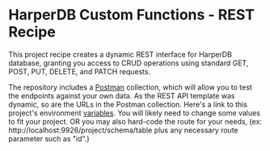 # HarperDB Custom Functions - REST Recipe

This project recipe creates a dynamic REST interface for HarperDB database, granting you access to CRUD operations using standard GET, POST, PUT, DELETE, and PATCH requests.

The repository includes a [Postman](https://www.postman.com/) collection, which will allow you to test the endpoints against your own data. As the REST API template was dynamic, so are the URLs in the Postman collection. Here's a link to this project's environment [variables]("https://go.postman.co/workspace/My-Workspace~58429cc6-621f-475d-8f01-b3cdfe0c9dd6/environment/18074441-ed8f2c6b-63dd-4121-a71d-178ec5206cd0"). You will likely need to change some values to fit your project. OR you may also hard-code the route for your needs, (ex: http://localhost:9926/project/schema/table plus any necessary route parameter such as "id".) 
